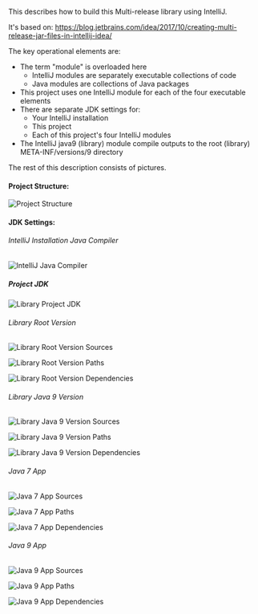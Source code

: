 This describes how to build this Multi-release library using IntelliJ.

It's based on:
https://blog.jetbrains.com/idea/2017/10/creating-multi-release-jar-files-in-intellij-idea/

The key operational elements are:

- The term "module" is overloaded here
    - IntelliJ modules are separately executable collections of code
    - Java modules are collections of Java packages
- This project uses one IntelliJ module for each of the four executable elements
- There are separate JDK settings for:
    - Your IntelliJ installation
    - This project
    - Each of this project's four IntelliJ modules
- The IntelliJ java9 (library) module compile outputs to the root (library) META-INF/versions/9 directory
    
The rest of this description consists of pictures.

#### Project Structure:

![Project Structure](images/LIB4ProjectStructure.png)

#### JDK Settings:

###### IntelliJ Installation Java Compiler

![IntelliJ Java Compiler](images/IntelliJJavaCompiler.png)

##### Project JDK

![Library Project JDK](images/LIB4ProjectJDK.png)

###### Library Root Version

![Library Root Version Sources](images/LIB4RootLibSrcs.png)

![Library Root Version Paths](images/LIB4RootLibPaths.png)

![Library Root Version Dependencies](images/LIB4RootLibDeps.png)

###### Library Java 9 Version

![Library Java 9 Version Sources](images/LIB4Java9LibSrcs.png)

![Library Java 9 Version Paths](images/LIB4Java9LibPaths.png)

![Library Java 9 Version Dependencies](images/LIB4Java9LibDeps.png)

###### Java 7 App

![Java 7 App Sources](images/LIB4App7Srcs.png)

![Java 7 App Paths](images/LIB4App7Pathss.png)

![Java 7 App Dependencies](images/LIB4App7Deps.png)

###### Java 9 App

![Java 9 App Sources](images/LIB4App9Srcs.png)

![Java 9 App Paths](images/LIB4App9Paths.png)

![Java 9 App Dependencies](images/LIB4App9Deps.png)
